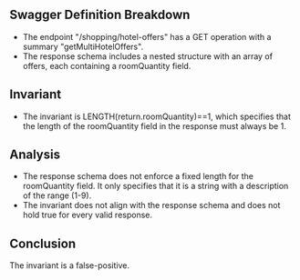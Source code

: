 ## Swagger Definition Breakdown
- The endpoint "/shopping/hotel-offers" has a GET operation with a summary "getMultiHotelOffers".
- The response schema includes a nested structure with an array of offers, each containing a roomQuantity field.

## Invariant
- The invariant is LENGTH(return.roomQuantity)==1, which specifies that the length of the roomQuantity field in the response must always be 1.

## Analysis
- The response schema does not enforce a fixed length for the roomQuantity field. It only specifies that it is a string with a description of the range (1-9).
- The invariant does not align with the response schema and does not hold true for every valid response.

## Conclusion
The invariant is a false-positive.
